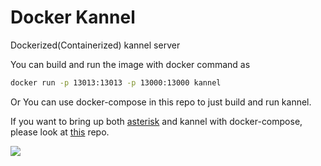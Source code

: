 # Docker Kannel
Dockerized(Containerized) kannel server

You can build and run the image with docker command as
```bash
docker run -p 13013:13013 -p 13000:13000 kannel
```

Or
You can use docker-compose in this repo to just build and run kannel.

If you want to bring up both [asterisk](https://github.com/antenehrepos/docker-asterisk) and kannel with docker-compose, please look at [this](https://github.com/antenehrepos/docker-telephony) repo.


[![](https://images.microbadger.com/badges/image/antenehrepos/docker-kannel.svg)](https://microbadger.com/images/antenehrepos/docker-kannel "Get your own image badge on microbadger.com")
